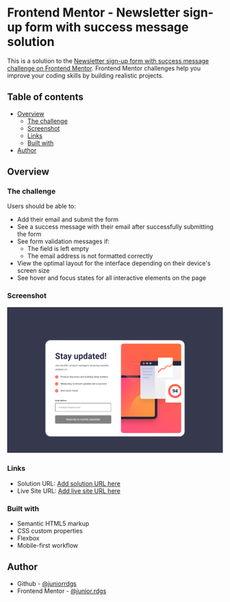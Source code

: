 # Frontend Mentor - Newsletter sign-up form with success message solution

This is a solution to the [Newsletter sign-up form with success message challenge on Frontend Mentor](https://www.frontendmentor.io/challenges/newsletter-signup-form-with-success-message-3FC1AZbNrv). Frontend Mentor challenges help you improve your coding skills by building realistic projects. 

## Table of contents

- [Overview](#overview)
  - [The challenge](#the-challenge)
  - [Screenshot](#screenshot)
  - [Links](#links)
  - [Built with](#built-with)
- [Author](#author)

## Overview

### The challenge

Users should be able to:

- Add their email and submit the form
- See a success message with their email after successfully submitting the form
- See form validation messages if:
  - The field is left empty
  - The email address is not formatted correctly
- View the optimal layout for the interface depending on their device's screen size
- See hover and focus states for all interactive elements on the page

### Screenshot

![](./assets/images/screenshot.png)

### Links

- Solution URL: [Add solution URL here](https://github.com/juniorrdgs/newsletter-signup-form-with-success-message)
- Live Site URL: [Add live site URL here](https://juniorrdgs.github.io/newsletter-signup-form-with-success-message)

### Built with

- Semantic HTML5 markup
- CSS custom properties
- Flexbox
- Mobile-first workflow

## Author

- Github - [@juniorrdgs](https://github.com/juniorrdgs)
- Frontend Mentor - [@junior.rdgs](https://www.frontendmentor.io/profile/juniorrdgs)
